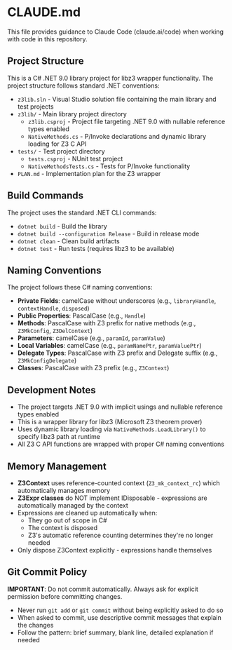 # CLAUDE.md

This file provides guidance to Claude Code (claude.ai/code) when working with code in this repository.

## Project Structure

This is a C# .NET 9.0 library project for libz3 wrapper functionality. The project structure follows standard .NET conventions:

- `z3lib.sln` - Visual Studio solution file containing the main library and test projects
- `z3lib/` - Main library project directory
  - `z3lib.csproj` - Project file targeting .NET 9.0 with nullable reference types enabled
  - `NativeMethods.cs` - P/Invoke declarations and dynamic library loading for Z3 C API
- `tests/` - Test project directory
  - `tests.csproj` - NUnit test project
  - `NativeMethodsTests.cs` - Tests for P/Invoke functionality
- `PLAN.md` - Implementation plan for the Z3 wrapper

## Build Commands

The project uses the standard .NET CLI commands:

- `dotnet build` - Build the library
- `dotnet build --configuration Release` - Build in release mode
- `dotnet clean` - Clean build artifacts
- `dotnet test` - Run tests (requires libz3 to be available)

## Naming Conventions

The project follows these C# naming conventions:

- **Private Fields**: camelCase without underscores (e.g., `libraryHandle`, `contextHandle`, `disposed`)
- **Public Properties**: PascalCase (e.g., `Handle`)
- **Methods**: PascalCase with Z3 prefix for native methods (e.g., `Z3MkConfig`, `Z3DelContext`)
- **Parameters**: camelCase (e.g., `paramId`, `paramValue`)  
- **Local Variables**: camelCase (e.g., `paramNamePtr`, `paramValuePtr`)
- **Delegate Types**: PascalCase with Z3 prefix and Delegate suffix (e.g., `Z3MkConfigDelegate`)
- **Classes**: PascalCase with Z3 prefix (e.g., `Z3Context`)

## Development Notes

- The project targets .NET 9.0 with implicit usings and nullable reference types enabled
- This is a wrapper library for libz3 (Microsoft Z3 theorem prover)
- Uses dynamic library loading via `NativeMethods.LoadLibrary()` to specify libz3 path at runtime
- All Z3 C API functions are wrapped with proper C# naming conventions

## Memory Management

- **Z3Context** uses reference-counted context (`Z3_mk_context_rc`) which automatically manages memory
- **Z3Expr classes** do NOT implement IDisposable - expressions are automatically managed by the context
- Expressions are cleaned up automatically when:
  - They go out of scope in C#
  - The context is disposed  
  - Z3's automatic reference counting determines they're no longer needed
- Only dispose Z3Context explicitly - expressions handle themselves

## Git Commit Policy

**IMPORTANT**: Do not commit automatically. Always ask for explicit permission before committing changes.

- Never run `git add` or `git commit` without being explicitly asked to do so
- When asked to commit, use descriptive commit messages that explain the changes
- Follow the pattern: brief summary, blank line, detailed explanation if needed